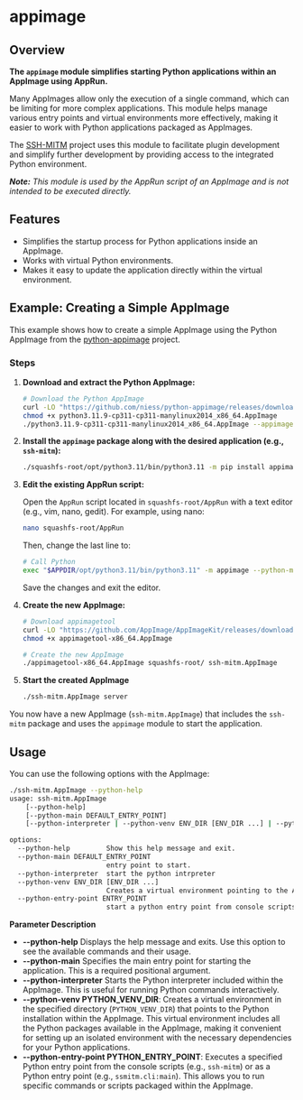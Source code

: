# appimage

## Overview

**The `appimage` module simplifies starting Python applications within an AppImage using AppRun.**

Many AppImages allow only the execution of a single command, which can be limiting for more complex applications.
This module helps manage various entry points and virtual environments more effectively, making it easier to work with Python applications packaged as AppImages.

The [SSH-MITM](https://github.com/ssh-mitm/ssh-mitm) project uses this module to facilitate plugin development and simplify further development by providing access to the integrated Python environment.

_**Note:** This module is used by the AppRun script of an AppImage and is not intended to be executed directly._



## Features

- Simplifies the startup process for Python applications inside an AppImage.
- Works with virtual Python environments.
- Makes it easy to update the application directly within the virtual environment.

## Example: Creating a Simple AppImage

This example shows how to create a simple AppImage using the Python AppImage from the [python-appimage](https://github.com/niess/python-appimage) project.

### Steps

1. **Download and extract the Python AppImage:**

    ```sh
    # Download the Python AppImage
    curl -LO "https://github.com/niess/python-appimage/releases/download/python3.11/python3.11.9-cp311-cp311-manylinux2014_x86_64.AppImage"
    chmod +x python3.11.9-cp311-cp311-manylinux2014_x86_64.AppImage
    ./python3.11.9-cp311-cp311-manylinux2014_x86_64.AppImage --appimage-extract
    ```

2. **Install the `appimage` package along with the desired application (e.g., `ssh-mitm`):**

    ```sh
    ./squashfs-root/opt/python3.11/bin/python3.11 -m pip install appimage ssh-mitm
    ```

3. **Edit the existing AppRun script:**

    Open the `AppRun` script located in `squashfs-root/AppRun` with a text editor (e.g., vim, nano, gedit). For example, using nano:

    ```sh
    nano squashfs-root/AppRun
    ```

    Then, change the last line to:

    ```sh
    # Call Python
    exec "$APPDIR/opt/python3.11/bin/python3.11" -m appimage --python-main ssh-mitm "$@"
    ```

    Save the changes and exit the editor.


4. **Create the new AppImage:**

    ```sh
    # Download appimagetool
    curl -LO "https://github.com/AppImage/AppImageKit/releases/download/continuous/appimagetool-x86_64.AppImage"
    chmod +x appimagetool-x86_64.AppImage

    # Create the new AppImage
    ./appimagetool-x86_64.AppImage squashfs-root/ ssh-mitm.AppImage
    ```

5. **Start the created AppImage**

    ```sh
    ./ssh-mitm.AppImage server
    ```


You now have a new AppImage (`ssh-mitm.AppImage`) that includes the `ssh-mitm` package and uses the `appimage` module to start the application.

## Usage

You can use the following options with the AppImage:

```sh
./ssh-mitm.AppImage --python-help
usage: ssh-mitm.AppImage
    [--python-help]
    [--python-main DEFAULT_ENTRY_POINT]
    [--python-interpreter | --python-venv ENV_DIR [ENV_DIR ...] | --python-entry-point ENTRY_POINT]

options:
  --python-help         Show this help message and exit.
  --python-main DEFAULT_ENTRY_POINT
                        entry point to start.
  --python-interpreter  start the python intrpreter
  --python-venv ENV_DIR [ENV_DIR ...]
                        Creates a virtual environment pointing to the AppImage. Shortcut for '--python-interpreter -m venv ENV_DIR --system-site-packages'.
  --python-entry-point ENTRY_POINT
                        start a python entry point from console scripts (e.g. ssh-mitm)
```

**Parameter Description**

- **--python-help** Displays the help message and exits. Use this option to see the available commands and their usage.
- **--python-main** Specifies the main entry point for starting the application. This is a required positional argument.
- **--python-interpreter** Starts the Python interpreter included within the AppImage. This is useful for running Python commands interactively.
- **--python-venv PYTHON_VENV_DIR**: Creates a virtual environment in the specified directory (`PYTHON_VENV_DIR`) that points to the Python installation within the AppImage. This virtual environment includes all the Python packages available in the AppImage, making it convenient for setting up an isolated environment with the necessary dependencies for your Python applications.
- **--python-entry-point PYTHON_ENTRY_POINT**: Executes a specified Python entry point from the console scripts (e.g., `ssh-mitm`) or as a Python entry point (e.g., `ssmitm.cli:main`). This allows you to run specific commands or scripts packaged within the AppImage.
